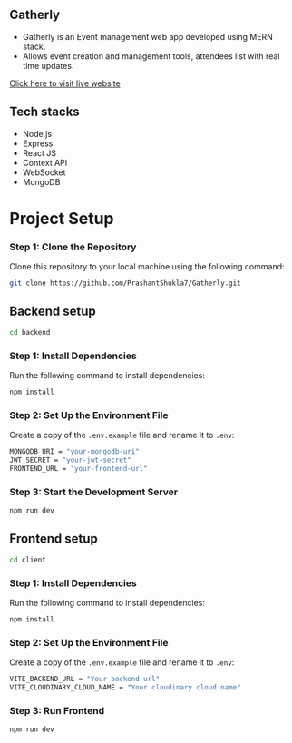 
## Gatherly

 - Gatherly is an Event management web app developed using MERN stack.
 - Allows event creation and management tools, attendees list with real time updates.

  [Click here to visit live website](https://gatherly-event.vercel.app/)
  
  ## Tech stacks
  - Node.js
  -	Express
  - React JS
  - Context API
  - WebSocket
  - MongoDB

# Project Setup

### **Step 1: Clone the Repository**

Clone this repository to your local machine using the following command:

```bash
git clone https://github.com/PrashantShukla7/Gatherly.git
```
## Backend setup

  ```bash 
  cd backend
  ```

### **Step 1: Install Dependencies**

Run the following command to install dependencies:

```bash
npm install
```
### **Step 2: Set Up the Environment File**

Create a copy of the `.env.example` file and rename it to `.env`:
```bash
MONGODB_URI = "your-mongodb-uri"
JWT_SECRET = "your-jwt-secret"
FRONTEND_URL = "your-frontend-url"
```


### **Step 3: Start the Development Server**

```bash
npm run dev
```

## Frontend setup
```bash
cd client
```

### **Step 1: Install Dependencies**

Run the following command to install dependencies:

```bash
npm install
```

### **Step 2: Set Up the Environment File**

Create a copy of the `.env.example` file and rename it to `.env`:
```bash
VITE_BACKEND_URL = "Your backend url"
VITE_CLOUDINARY_CLOUD_NAME = "Your cloudinary cloud name"
```
### **Step 3: Run Frontend**


```bash
npm run dev
```

